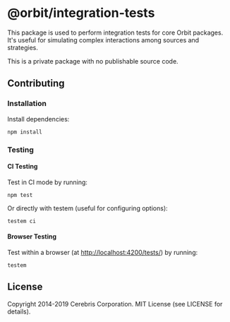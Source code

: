 # @orbit/integration-tests

This package is used to perform integration tests for core Orbit packages. It's
useful for simulating complex interactions among sources and strategies.

This is a private package with no publishable source code.

## Contributing

### Installation

Install dependencies:

```
npm install
```

### Testing

#### CI Testing

Test in CI mode by running:

```
npm test
```

Or directly with testem (useful for configuring options):

```
testem ci
```

#### Browser Testing

Test within a browser
(at [http://localhost:4200/tests/](http://localhost:4200/tests/)) by running:

```
testem
```

## License

Copyright 2014-2019 Cerebris Corporation. MIT License (see LICENSE for details).
